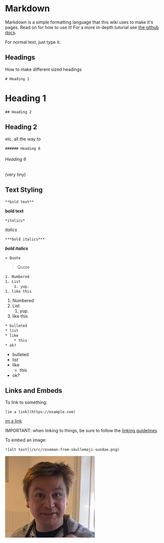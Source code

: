 # Markdown
Markdown is a simple formatting language that this wiki uses to make it's pages. Read on for how to use it! For a more in-depth tutorial see [the github docs](https://docs.github.com/en/get-started/writing-on-github/getting-started-with-writing-and-formatting-on-github/basic-writing-and-formatting-syntax).

For normal text, just type it.

## Headings

How to make different sized headings

```
# Heading 1
```

# Heading 1

```
## Heading 2
```

## Heading 2

etc, all the way to

```
###### Heading 6
```

###### Heading 6
(very tiny)

## Text Styling

```
**bold text**
```

**bold text**

```
*italics*
```

*italics*

```
***bold italics***
```

***bold italics***

```
> Quote
```

> Quote

```
1. Numbered
1. List
    1. yup.
1. like this
```

1. Numbered
1. List
    1. yup.
1. like this

```
* bulleted
* list
* like
    * this
* ok?
```

* bulleted
* list
* like
    * this
* ok?


## Links and Embeds

To link to something:

```
[im a link](https://example.com)
```

[im a link](https://example.com)

IMPORTANT: when linking to things, be sure to follow the [linking guidelines](guidelines#linking-to-other-pages)

To embed an image:

```
![alt text](/src/roseman-from-skullemoji-sundae.png)
```

![alt text](/src/roseman-from-skullemoji-sundae.png)


